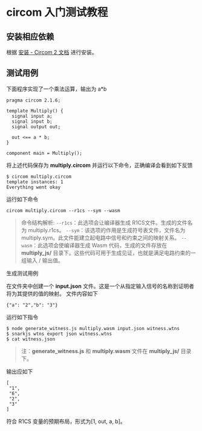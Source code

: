 # circom 入门测试教程

## 安装相应依赖

根据 [安装 - Circom 2 文档](https://docs.circom.io/getting-started/installation/) 进行安装。

## 测试用例

下面程序实现了一个乘法运算，输出为 a*b

```
pragma circom 2.1.6;

template Multiply() {
  signal input a;
  signal input b;
  signal output out;

  out <== a * b;
}

component main = Multiply();
```

将上述代码保存为 **multiply.circom** 并运行以下命令，正确编译会看到如下反馈

```
$ circom multiply.circom
template instances: 1
Everything went okay
```

运行如下命令

```
circom multiply.circom --r1cs --sym --wasm
```

> 命令结构解析:
> `--r1cs`：此选项会让编译器生成 R1CS文件。生成的文件名为 multiply.r1cs。
> `--sym`：该选项的作用是生成符号表文件，文件名为multiply.sym。此文件能建立起电路中信号和约束之间的映射关系。
> `--wasm`：此选项会使编译器生成 Wasm 代码，生成的文件存放在 **multiply_js/** 目录下。这些代码可用于生成见证，也就是满足电路约束的一组输入 / 输出值。

生成测试用例

在文件夹中创建一个 **input.json** 文件。这是一个从指定输入信号的名称到证明者将为其提供的值的映射。
文件内容如下

```
{"a": "2","b": "3"}
```

运行如下指令

```
$ node generate_witness.js multiply.wasm input.json witness.wtns
$ snarkjs wtns export json witness.wtns
$ cat witness.json
```

> 注：**generate_witness.js** 和 **multiply.wasm** 文件在 **multiply_js/** 目录下。

输出应如下

```
[
 "1",
 "6",
 "2",
 "3"
]
```

符合 R1CS 变量的预期布局，形式为[1, out, a, b]。












